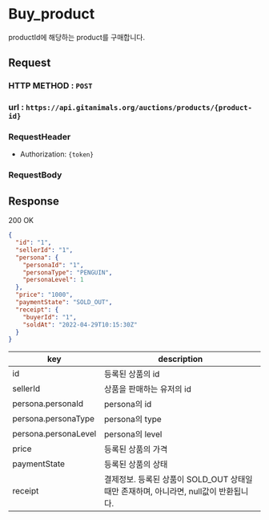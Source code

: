 # Buy_product

productId에 해당하는 product를 구매합니다.

## Request

### HTTP METHOD : `POST`

### url : `https://api.gitanimals.org/auctions/products/{product-id}`

### RequestHeader

- Authorization: `{token}`

### RequestBody

## Response

200 OK

```json
{
  "id": "1",
  "sellerId": "1",
  "persona": {
    "personaId": "1",
    "personaType": "PENGUIN",
    "personaLevel": 1
  },
  "price": "1000",
  "paymentState": "SOLD_OUT",
  "receipt": {
    "buyerId": "1",
    "soldAt": "2022-04-29T10:15:30Z"
  }
}
```

| key                  | description                                            |
|----------------------|--------------------------------------------------------|
| id                   | 등록된 상품의 id                                             |
| sellerId             | 상품을 판매하는 유저의 id                                        |
| persona.personaId    | persona의 id                                            |
| persona.personaType  | persona의 type                                          |
| persona.personaLevel | persona의 level                                         |
| price                | 등록된 상품의 가격                                             |
| paymentState         | 등록된 상품의 상태                                             |
| receipt              | 결제정보. 등록된 상품이 SOLD_OUT 상태일때만 존재하며, 아니라면, null값이 반환됩니다. |

